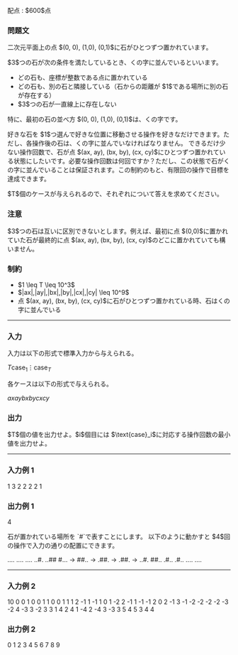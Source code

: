 
<div>

<span>

<span>

<p>
配点 : $600$点
</p>

<div>

<section>

### **問題文**

<p>
二次元平面上の点 $(0, 0), (1,0), (0,1)$に石がひとつずつ置かれています。
</p>

<p>
$3$つの石が次の条件を満たしているとき、くの字に並んでいるといいます。
</p>

<ul>

<li>
どの石も、座標が整数である点に置かれている
</li>

<li>
どの石も、別の石と隣接している（石からの距離が $1$である場所に別の石が存在する）
</li>

<li>
$3$つの石が一直線上に存在しない
</li>

</ul>

<p>
特に、最初の石の並べ方 $(0, 0), (1,0), (0,1)$は、くの字です。
</p>

<p>
好きな石を $1$つ選んで好きな位置に移動させる操作を好きなだけできます。ただし、各操作後の石は、くの字に並んでいなければなりません。
できるだけ少ない操作回数で、石が点 $(ax, ay), (bx, by), (cx, cy)$にひとつずつ置かれている状態にしたいです。必要な操作回数は何回ですか？ただし、この状態で石がくの字に並んでいることは保証されます。この制約のもと、有限回の操作で目標を達成できます。
</p>

<p>
$T$個のケースが与えられるので、それぞれについて答えを求めてください。
</p>

</section>

</div>

<div>

<section>

### **注意**

<p>
$3$つの石は互いに区別できないとします。例えば、最初に点 $(0,0)$に置かれていた石が最終的に点 $(ax, ay), (bx, by), (cx, cy)$のどこに置かれていても構いません。
</p>

</section>

</div>

<div>

<section>

### **制約**

<ul>

<li>
$1 \leq T \leq 10^3$
</li>

<li>
$|ax|,|ay|,|bx|,|by|,|cx|,|cy| \leq 10^9$
</li>

<li>
点 $(ax, ay), (bx, by), (cx, cy)$に石がひとつずつ置かれている時、石はくの字に並んでいる
</li>

</ul>

</section>

</div>

---

<div>

<div>

<section>

### **入力**

<p>
入力は以下の形式で標準入力から与えられる。
</p>

<div>

$T$$\text{case}_1$$\vdots$$\text{case}_T$
</div>

<p>
各ケースは以下の形式で与えられる。
</p>

<div>

$ax$$ay$$bx$$by$$cx$$cy$
</div>

</section>

</div>

<div>

<section>

### **出力**

<p>
$T$個の値を出力せよ。$i$個目には $\text{case}_i$に対応する操作回数の最小値を出力せよ。
</p>

</section>

</div>

</div>

---

<div>

<section>

### **入力例 1**

<div>

1
3 2 2 2 2 1

</div>

</section>

</div>

<div>

<section>

### **出力例 1**

<div>

4

</div>

<p>
石が置かれている場所を `#`で表すことにします。
以下のように動かすと $4$回の操作で入力の通りの配置にできます。
</p>

<div>

....    ....    ....    ..#.    ..##
#... -> ##.. -> .##. -> .##. -> ..#.
##..    .#..    .#..    ....    ....

</div>

</section>

</div>

---

<div>

<section>

### **入力例 2**

<div>

10
0 0 1 0 0 1
1 0 0 1 1 1
2 -1 1 -1 1 0
1 -2 2 -1 1 -1
-1 2 0 2 -1 3
-1 -2 -2 -2 -2 -3
-2 4 -3 3 -2 3
3 1 4 2 4 1
-4 2 -4 3 -3 3
5 4 5 3 4 4

</div>

</section>

</div>

<div>

<section>

### **出力例 2**

<div>

0
1
2
3
4
5
6
7
8
9

</div>

</section>

</div>

</span>

</span>

</div>
